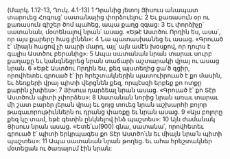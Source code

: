 (Մարկ. 1.12-13, Ղուկ. 4.1-13)
1 Դրանից յետոյ Յիսուս անապատ տարուեց Հոգուց՝ սատանայից փորձուելու: 2 Եւ քառասուն օր ու քառասուն գիշեր ծոմ պահեց, ապա քաղց զգաց: 3 Եւ փորձիչը՝ սատանան, մօտենալով նրան՝ ասաց. «Եթէ Աստծու Որդին ես, ասա՛, որ այս քարերը հաց լինեն»: 4 Նա պատասխանեց եւ ասաց. «Գրուած է՝ միայն հացով չի ապրի մարդ, այլ՝ այն ամէն խօսքով, որ դուրս է գալիս Աստծու բերանից»:
5 Ապա սատանան նրան տարաւ սուրբ քաղաքը եւ կանգնեցրեց նրան տաճարի աշտարակի վրայ ու ասաց նրան. 6 «Եթէ Աստծու Որդին ես, քեզ այստեղից ցա՛ծ գցիր, որովհետեւ գրուած է՝ իր հրեշտակներին պատուիրուած է քո մասին, եւ ձեռքերի վրայ պիտի վերցնեն քեզ, որպէսզի երբեք քո ոտքը քարին չխփես»: 7 Յիսուս դարձեալ նրան ասաց. «Գրուած է՝ քո Տէր Աստծուն պիտի չփորձես»:
8 Սատանան նորից նրան առաւ տարաւ մի շատ բարձր լերան վրայ եւ ցոյց տուեց նրան աշխարհի բոլոր թագաւորութիւններն ու դրանց փառքը եւ նրան ասաց. 9 «Այս բոլորը քեզ կը տամ, եթէ գետին ընկնելով ինձ պաշտես»:
10 Այն ժամանակ Յիսուս նրան ասաց. «Ետե՛ւս(900) գնա, սատանա՛, որովհետեւ գրուած է՝ պիտի երկրպագես քո Տէր Աստծո՛ւն եւ միայն նրա՛ն պիտի պաշտես»: 11 Ապա սատանան նրան թողեց. եւ ահա հրեշտակներ մօտեցան ու ծառայում էին նրան:
